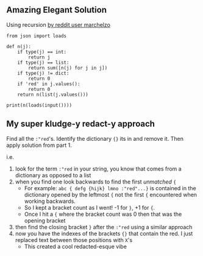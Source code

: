 ## Amazing Elegant Solution
Using recursion [by reddit user marchelzo](https://www.reddit.com/r/adventofcode/comments/3wh73d/day_12_solutions/cxw7oz1?utm_source=share&utm_medium=web2x&context=3)

```
from json import loads

def n(j):
    if type(j) == int:
        return j
    if type(j) == list:
        return sum([n(j) for j in j])
    if type(j) != dict:
        return 0
    if 'red' in j.values():
        return 0
    return n(list(j.values()))

print(n(loads(input())))
```

## My super kludge-y redact-y approach

Find all the `:"red`'s.  Identify the dictionary `{}` its in and remove it.  Then apply solution from part 1.

i.e.

1. look for the term `:"red` in your string, you know that comes from a dictionary as opposed to a list
2. when you find one look backwards to find the first *unmatched* `{`
    - For example: `abc { defg {hijk} lmno :"red"...}` is contained in the dictionary opened by the leftmost `{` not the first `{` encountered when working backwards.
    - So I kept a bracket count as I went!  -1 for `}`, +1 for `{`.
    - Once I hit a `{` where the bracket count was 0 then that was the opening bracket
3. then find the closing bracket `}` after the `:"red` using a similar approach
4. now you have the indexes of the brackets `{}` that contain the red.  I just replaced text between those positions with `X`'s 
    - This created a cool redacted-esque vibe
